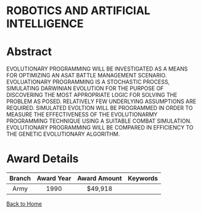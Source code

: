 
ROBOTICS AND ARTIFICIAL INTELLIGENCE
====================================

# Abstract


EVOLUTIONARY PROGRAMMING WILL BE INVESTIGATED AS A MEANS FOR OPTIMIZING AN ASAT BATTLE MANAGEMENT SCENARIO. EVOLUATIONARY PROGRAMMING IS A STOCHASTIC PROCESS, SIMULATING DARWINIAN EVOLUTION FOR THE PURPOSE OF DISCOVERING THE MOST APPROPRIATE LOGIC FOR SOLVING THE PROBLEM AS POSED. RELATIVELY FEW UNDERLYING ASSUMPTIONS ARE REQUIRED. SIMULATED EVOLTION WILL BE PROGRAMMED IN ORDER TO MEASURE THE EFFECTIVENESS OF THE EVOLUTIONARMY PROGRAMMING TECHNIQUE USING A SUITABLE COMBAT SIMULATION. EVOLUTIONARY PROGRAMMING WILL BE COMPARED IN EFFICIENCY TO THE GENETIC EVOLUTIONARY ALGORITHM.  

# Award Details

|Branch|Award Year|Award Amount|Keywords|
| :---: | :---: | :---: | :---: |
|Army|1990|$49,918||
  
  


[Back to Home](https://github.com/chrischow/dod_sbir_awards/JT/#143)